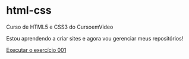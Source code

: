 # html-css
 Curso de HTML5 e CSS3 do CursoemVideo

 Estou aprendendo a criar sites e agora vou gerenciar meus repositórios!

 <a href="https://lissatakahashi.github.io/html-css/exercicios/ex001/index.html">Executar o exercício 001</a>
